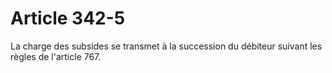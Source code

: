 # Article 342-5

La charge des subsides se transmet à la succession du débiteur suivant les règles de l'article 767.
